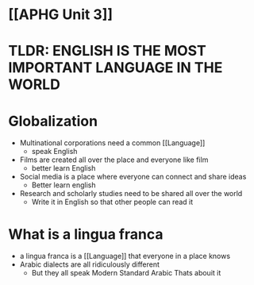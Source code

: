 # [[APHG Unit 3]]

# TLDR: ENGLISH IS THE MOST IMPORTANT LANGUAGE IN THE WORLD

# Globalization
- Multinational corporations need a common [[Language]]
	- speak English
- Films are created all over the place and everyone like film
	- better learn English
- Social media is a place where everyone can connect and share ideas
	- Better learn english
- Research and scholarly studies need to be shared all over the world
	- Write it in English so that other people can read it
# What is a lingua franca
- a lingua franca is a [[Language]] that everyone in a place knows
- Arabic dialects are all ridiculously different
	- But they all speak Modern Standard Arabic
Thats abouit it
